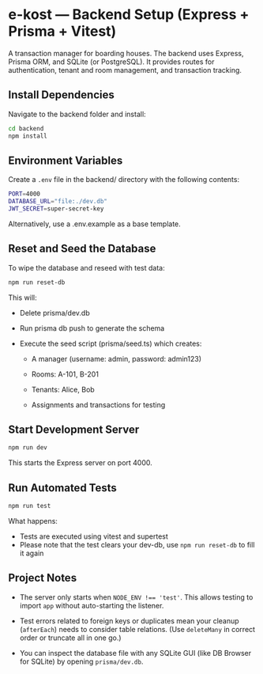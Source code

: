 # e-kost — Backend Setup (Express + Prisma + Vitest)
A transaction manager for boarding houses. The backend uses Express, Prisma ORM, and SQLite (or PostgreSQL). It provides routes for authentication, tenant and room management, and transaction tracking.

## Install Dependencies
Navigate to the backend folder and install:

```bash
cd backend
npm install
```

## Environment Variables
Create a `.env` file in the backend/ directory with the following contents:

```bash
PORT=4000
DATABASE_URL="file:./dev.db"
JWT_SECRET=super-secret-key
```

Alternatively, use a .env.example as a base template.

## Reset and Seed the Database
To wipe the database and reseed with test data:
```bash
npm run reset-db
```

This will:

- Delete prisma/dev.db

- Run prisma db push to generate the schema

- Execute the seed script (prisma/seed.ts) which creates:

    * A manager (username: admin, password: admin123)

    * Rooms: A-101, B-201

    * Tenants: Alice, Bob

    * Assignments and transactions for testing

## Start Development Server
```bash
npm run dev
```
This starts the Express server on port 4000.

## Run Automated Tests
```bash
npm run test
```

What happens:

- Tests are executed using vitest and supertest
- Please note that the test clears your dev-db, use `npm run reset-db` to fill it again

## Project Notes
- The server only starts when `NODE_ENV !== 'test'`. This allows testing to import `app` without auto-starting the listener.

- Test errors related to foreign keys or duplicates mean your cleanup (`afterEach`) needs to consider table relations. (Use `deleteMany` in correct order or truncate all in one go.)

- You can inspect the database file with any SQLite GUI (like DB Browser for SQLite) by opening `prisma/dev.db`.